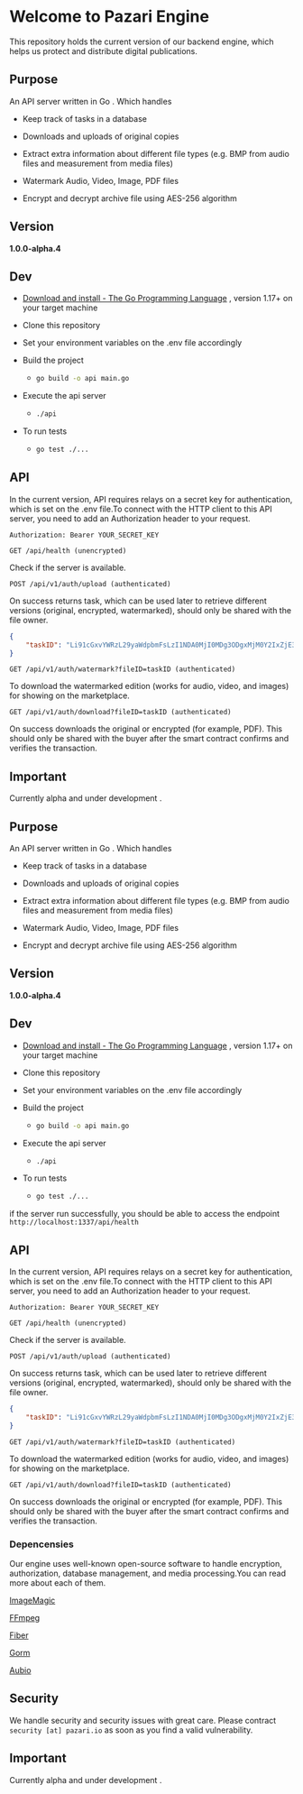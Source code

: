 # Welcome to Pazari Engine
This repository holds the current version of our backend engine, which helps us protect and distribute digital publications. 

## Purpose

An API server written in Go . Which handles

- Keep track of tasks in a database 

- Downloads and uploads of original copies 

- Extract extra information about different file types (e.g. BMP from audio files and measurement from media files)

- Watermark Audio, Video, Image, PDF files

- Encrypt and decrypt archive file using AES-256 algorithm 

## Version

  **1.0.0-alpha.4**

## Dev

- [Download and install - The Go Programming Language](https://go.dev/doc/install) , version 1.17+ on your target machine 

- Clone this repository 

- Set your environment variables on the .env file accordingly

- Build the project
  
  - ```bash
    go build -o api main.go
    ```

- Execute the api server
  
  - ```bash
    ./api
    ```

- To run tests
  
  - ```bash
    go test ./...
    ```

 

## API

In the current version, API requires relays on a secret key for authentication, which is set on the .env file.To connect with the HTTP client to this API server,
you need to add an Authorization header to your request.

```http
Authorization: Bearer YOUR_SECRET_KEY
```

`GET /api/health (unencrypted)`

Check if the server is available.

`POST /api/v1/auth/upload (authenticated)`

On success returns task, which can be used later to retrieve different versions (original, encrypted, watermarked), should only be shared with the file owner.

```json
{
    "taskID": "Li91cGxvYWRzL29yaWdpbmFsLzI1NDA0MjI0MDg3ODgxMjM0Y2IxZjE3MTY1ODZhYTE3NDlhNWFhOTQxMmNlNGNiNjQ4ODE4NmZlZDUzNDkxNWIucG5n"
}
```

 `GET /api/v1/auth/watermark?fileID=taskID (authenticated)`

To download the watermarked edition (works for audio, video, and images) for showing on the marketplace. 

`GET /api/v1/auth/download?fileID=taskID (authenticated)`

On success downloads the original or encrypted (for example, PDF). This should only be shared with the buyer after the smart contract confirms and verifies the transaction.



## Important

Currently alpha and under development .





## Purpose

An API server written in Go . Which handles

- Keep track of tasks in a database 

- Downloads and uploads of original copies 

- Extract extra information about different file types (e.g. BMP from audio files and measurement from media files)

- Watermark Audio, Video, Image, PDF files

- Encrypt and decrypt archive file using AES-256 algorithm 

## Version

  **1.0.0-alpha.4**

## Dev

- [Download and install - The Go Programming Language](https://go.dev/doc/install) , version 1.17+ on your target machine 

- Clone this repository 

- Set your environment variables on the .env file accordingly

- Build the project
  
  - ```bash
    go build -o api main.go
    ```

- Execute the api server
  
  - ```bash
    ./api
    ```

- To run tests
  
  - ```bash
    go test ./...
    ```

 if the server run successfully, you should be able to access the endpoint `http://localhost:1337/api/health`

## API

In the current version, API requires relays on a secret key for authentication, which is set on the .env file.To connect with the HTTP client to this API server,
you need to add an Authorization header to your request.

```http
Authorization: Bearer YOUR_SECRET_KEY
```

`GET /api/health (unencrypted)`

Check if the server is available.

`POST /api/v1/auth/upload (authenticated)`

On success returns task, which can be used later to retrieve different versions (original, encrypted, watermarked), should only be shared with the file owner.

```json
{
    "taskID": "Li91cGxvYWRzL29yaWdpbmFsLzI1NDA0MjI0MDg3ODgxMjM0Y2IxZjE3MTY1ODZhYTE3NDlhNWFhOTQxMmNlNGNiNjQ4ODE4NmZlZDUzNDkxNWIucG5n"
}
```

 `GET /api/v1/auth/watermark?fileID=taskID (authenticated)`

To download the watermarked edition (works for audio, video, and images) for showing on the marketplace. 

`GET /api/v1/auth/download?fileID=taskID (authenticated)`

On success downloads the original or encrypted (for example, PDF). This should only be shared with the buyer after the smart contract confirms and verifies the transaction.



### Depencensies

Our engine uses well-known open-source software to handle encryption, authorization, database management, and media processing.You can read more about each of them.

[ImageMagic](https://github.com/ImageMagick/ImageMagick)

[FFmpeg](https://github.com/FFmpeg/FFmpeg)

[Fiber](https://github.com/gofiber/fiber)

[Gorm](https://github.com/go-gorm/gorm)

[Aubio](https://github.com/aubio/aubio)



## Security

We handle security and security issues with great care. Please contract `security [at] pazari.io` as soon as you find a valid vulnerability. 



## Important

Currently alpha and under development .




